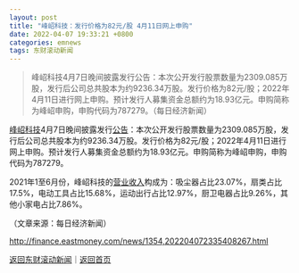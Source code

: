 ```yaml
---
layout: post
title: "峰岹科技：发行价格为82元/股 4月11日网上申购"
date: 2022-04-07 19:33:21 +0800
categories: emnews
tags: 东财滚动新闻
---
```

> 峰岹科技4月7日晚间披露发行公告：本次公开发行股票数量为2309.085万股，发行后公司总共股本为约9236.34万股。发行价格为82元/股；2022年4月11日进行网上申购。预计发行人募集资金总额约为18.93亿元。申购简称为峰岹申购，申购代码为787279。（每日经济新闻）

<p><span id="stock_1.688279"><a href="http://quote.eastmoney.com/unify/r/1.688279" class="keytip" data-code="1,688279">峰岹科技</a></span><span id="quote_1.688279"></span>4月7日晚间披露发行<span id="Info.3332"><a href="http://data.eastmoney.com/notices/" class="infokey">公告</a></span>：本次公开发行股票数量为2309.085万股，发行后公司总共股本为约9236.34万股。发行价格为82元/股；2022年4月11日进行网上申购。预计发行人募集资金总额约为18.93亿元。申购简称为峰岹申购，申购代码为787279。</p>
 <p>2021年1至6月份，<span web="1" href="http://quote.eastmoney.com/unify/r/1.688279" class="em_stock_key_common" data-code="1,688279">峰岹科技</span>的<span id="Info.3323"><a href="http://data.eastmoney.com/bbsj/" class="infokey">营业收入</a></span>构成为：吸尘器占比23.07%，扇类占比17.5%，电动工具占比15.68%，运动出行占比12.97%，厨卫电器占比9.26%，其他小家电占比7.86%。</p><p class="em_media">（文章来源：每日经济新闻）</p>

<http://finance.eastmoney.com/news/1354,202204072335408267.html>

[返回东财滚动新闻](//finews.withounder.com/emnews/)｜[返回首页](//finews.withounder.com/)